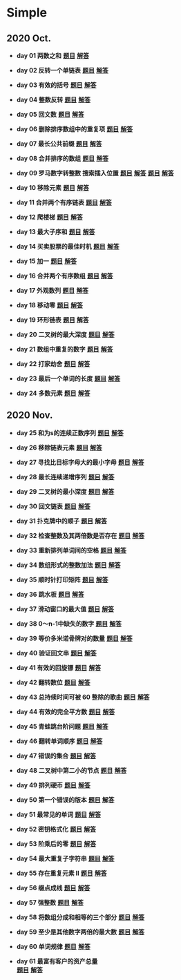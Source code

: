 # Simple

## 2020 Oct.

* **day 01 两数之和**
<a href="https://leetcode-cn.com/problems/two-sum/">**题目**</a>
<a href="https://github.com/RexJoush/leetcode/blob/master/src/October20/day01TwoSum/TwoSum.java">**解答**</a>

* **day 02 反转一个单链表**
<a href="https://leetcode-cn.com/problems/reverse-linked-list/">**题目**</a>
<a href="https://github.com/RexJoush/leetcode/blob/master/src/October20/day02ReverseList/ReverseList.java">**解答**</a>

* **day 03 有效的括号**
<a href="https://leetcode-cn.com/problems/valid-parentheses/">**题目**</a>
<a href="https://github.com/RexJoush/leetcode/blob/master/src/October20/day03ValidParentheses/ValidParentheses.java">**解答**</a>

* **day 04 整数反转**
<a href="https://leetcode-cn.com/problems/reverse-integer/">**题目**</a>
<a href="https://github.com/RexJoush/leetcode/blob/master/src/October20/day04ReverseInteger/ReverseInteger.java">**解答**</a>

* **day 05 回文数**
<a href="https://leetcode-cn.com/problems/palindrome-number/">**题目**</a>
<a href="https://github.com/RexJoush/leetcode/blob/master/src/October20/day05PalindromeNumber/PalindromeNumber.java">**解答**</a>

* **day 06 删除排序数组中的重复项**
<a href="https://leetcode-cn.com/problems/remove-duplicates-from-sorted-array/">**题目**</a>
<a href="https://github.com/RexJoush/leetcode/blob/master/src/October20/day06RemoveDuplicatesFromSortedArray/RemoveDuplicatesFromSortedArray.java">**解答**</a>

* **day 07 最长公共前缀**
<a href="https://leetcode-cn.com/problems/longest-common-prefix/">**题目**</a>
<a href="https://github.com/RexJoush/leetcode/blob/master/src/October20/day07LongestCommonPrefix/LongestCommonPrefix.java">**解答**</a>

* **day 08 合并排序的数组**
<a href="https://leetcode-cn.com/problems/sorted-merge-lcci/">**题目**</a>
<a href="https://github.com/RexJoush/leetcode/blob/master/src/October20/day08SortedMergeLcci/SortedMergeLcci.java">**解答**</a>

* **day 09 罗马数字转整数 搜索插入位置**
<a href="https://leetcode-cn.com/problems/roman-to-integer/">**题目**</a>
<a href="https://github.com/RexJoush/leetcode/blob/master/src/October20/day09RomanToIntegerAndSearchInsertPosition/RomanToInteger.java">**解答**</a>
<a href="https://leetcode-cn.com/problems/search-insert-position/">**题目**</a>
<a href="https://github.com/RexJoush/leetcode/blob/master/src/October20/day09RomanToIntegerAndSearchInsertPosition/SearchInsertPosition.java">**解答**</a>

* **day 10 移除元素**
<a href="https://leetcode-cn.com/problems/remove-element/">**题目**</a>
<a href="https://github.com/RexJoush/leetcode/blob/master/src/October20/day10RemoveElement/RemoveElement.java">**解答**</a>

* **day 11 合并两个有序链表**
<a href="https://leetcode-cn.com/problems/merge-two-sorted-lists/">**题目**</a>
<a href="https://github.com/RexJoush/leetcode/blob/master/src/October20/day11MergeTwoSortedLists/MergeTwoSortedLists.java">**解答**</a>

* **day 12 爬楼梯**
<a href="https://leetcode-cn.com/problems/climbing-stairs/">**题目**</a>
<a href="https://github.com/RexJoush/leetcode/blob/master/src/October20/day12ClimbingStairs/ClimbingStairs.java">**解答**</a>

* **day 13 最大子序和**
<a href="https://leetcode-cn.com/problems/maximum-subarray/">**题目**</a>
<a href="https://github.com/RexJoush/leetcode/blob/master/src/October20/day13MaximumSubarray/MaximumSubarray.java">**解答**</a>

* **day 14 买卖股票的最佳时机**
<a href="https://leetcode-cn.com/problems/best-time-to-buy-and-sell-stock/">**题目**</a>
<a href="https://github.com/RexJoush/leetcode/blob/master/src/October20/day14BestTimeToBuyAndSellStock/BestTimeToBuyAndSellStock.java">**解答**</a>

* **day 15 加一**
<a href="https://leetcode-cn.com/problems/plus-one/">**题目**</a>
<a href="https://github.com/RexJoush/leetcode/blob/master/src/October20/day15PlusOne/PlusOne.java">**解答**</a>

* **day 16 合并两个有序数组**
<a href="https://leetcode-cn.com/problems/merge-sorted-array/">**题目**</a>
<a href="https://github.com/RexJoush/leetcode/blob/master/src/October20/day16ImplementStrstrAndMergeSortedArray/MergeSortedArray.java">**解答**</a>

* **day 17 外观数列**
<a href="https://leetcode-cn.com/problems/count-and-say/">**题目**</a>
<a href="https://github.com/RexJoush/leetcode/blob/master/src/October20/day17CountAndSay/CountAndSay.java">**解答**</a>

* **day 18 移动零**
<a href="https://leetcode-cn.com/problems/move-zeroes/">**题目**</a>
<a href="https://github.com/RexJoush/leetcode/blob/master/src/October20/day18MoveZeroes/MoveZeroes.java">**解答**</a>

* **day 19 环形链表**
<a href="https://leetcode-cn.com/problems/linked-list-cycle/">**题目**</a>
<a href="https://github.com/RexJoush/leetcode/blob/master/src/October20/day19LinkedListCycle/LinkedListCycle.java">**解答**</a>

* **day 20 二叉树的最大深度**
<a href="https://leetcode-cn.com/problems/maximum-depth-of-binary-tree/">**题目**</a>
<a href="https://github.com/RexJoush/leetcode/blob/master/src/October20/day20MaximumDepthOfBinaryTree/MaximumDepthOfBinaryTree.java">**解答**</a>

* **day 21 数组中重复的数字**
<a href="https://leetcode-cn.com/problems/shu-zu-zhong-zhong-fu-de-shu-zi-lcof/">**题目**</a>
<a href="https://github.com/RexJoush/leetcode/blob/master/src/October20/day21RepeatNum/RepeatNum.java">**解答**</a>

* **day 22 打家劫舍**
<a href="https://leetcode-cn.com/problems/house-robber/">**题目**</a>
<a href="https://github.com/RexJoush/leetcode/blob/master/src/October20/day22HouseRobber/HouseRobber.java">**解答**</a>

* **day 23 最后一个单词的长度**
<a href="https://leetcode-cn.com/problems/length-of-last-word/">**题目**</a>
<a href="https://github.com/RexJoush/leetcode/blob/master/src/October20/day23LengthOfLastWord/LengthOfLastWord.java">**解答**</a>

* **day 24 多数元素**
<a href="https://leetcode-cn.com/problems/majority-element/">**题目**</a>
<a href="https://github.com/RexJoush/leetcode/blob/master/src/October20/day24MajorityElement/MajorityElement.java">**解答**</a>

## 2020 Nov.

* **day 25 和为s的连续正数序列**
<a href="https://leetcode-cn.com/problems/he-wei-sde-lian-xu-zheng-shu-xu-lie-lcof/">**题目**</a>
<a href="https://github.com/RexJoush/leetcode/blob/master/src/November20/day25SequenceOfContinuousSum/SequenceOfContinuousSum.java">**解答**</a>

* **day 26 移除链表元素**
<a href="https://leetcode-cn.com/problems/remove-linked-list-elements/">**题目**</a>
<a href="https://github.com/RexJoush/leetcode/blob/master/src/November20/day26RemoveLinkedListElements/RemoveLinkedListElements.java">**解答**</a>

* **day 27 寻找比目标字母大的最小字母**
<a href="https://leetcode-cn.com/problems/find-smallest-letter-greater-than-target/">**题目**</a>
<a href="https://github.com/RexJoush/leetcode/blob/master/src/November20/day27FindSmallestLetterGreaterThanTarget/FindSmallestLetterGreaterThanTarget.java">**解答**</a>

* **day 28 最长连续递增序列**
<a href="https://leetcode-cn.com/problems/longest-continuous-increasing-subsequence/">**题目**</a>
<a href="https://github.com/RexJoush/leetcode/blob/master/src/November20/day28LongestContinuousIncreasingSubsequence/LongestContinuousIncreasingSubsequence.java">**解答**</a>

* **day 29 二叉树的最小深度**
<a href="https://leetcode-cn.com/problems/minimum-depth-of-binary-tree/">**题目**</a>
<a href="https://github.com/RexJoush/leetcode/blob/master/src/November20/day29MinimumDepthOfBinaryTree/MinimumDepthOfBinaryTree.java">**解答**</a>

* **day 30 回文链表**
<a href="https://leetcode-cn.com/problems/palindrome-linked-list/">**题目**</a>
<a href="https://github.com/RexJoush/leetcode/blob/master/src/November20/day30PalindromeLinkedList/PalindromeLinkedList.java">**解答**</a>

* **day 31 扑克牌中的顺子**
<a href="https://leetcode-cn.com/problems/bu-ke-pai-zhong-de-shun-zi-lcof/">**题目**</a>
<a href="https://github.com/RexJoush/leetcode/blob/master/src/November20/day31SeriesInPoker/SeriesInPoker.java">**解答**</a>

* **day 32 检查整数及其两倍数是否存在**
<a href="https://leetcode-cn.com/problems/check-if-n-and-its-double-exist/">**题目**</a>
<a href="https://github.com/RexJoush/leetcode/blob/master/src/November20/day32CheckIfNAndItsDoubleExist/CheckIfNAndItsDoubleExist.java">**解答**</a>

* **day 33 重新排列单词间的空格**
<a href="https://leetcode-cn.com/problems/rearrange-spaces-between-words/">**题目**</a>
<a href="https://github.com/RexJoush/leetcode/blob/master/src/November20/day33RearrangeSpacesBetweenWords/RearrangeSpacesBetweenWords.java">**解答**</a>

* **day 34 数组形式的整数加法**
<a href="https://leetcode-cn.com/problems/add-to-array-form-of-integer/">**题目**</a>
<a href="https://github.com/RexJoush/leetcode/blob/master/src/November20/day34AddToArrayFormOfInteger/AddToArrayFormOfInteger.java">**解答**</a>

* **day 35 顺时针打印矩阵**
<a href="https://leetcode-cn.com/problems/shun-shi-zhen-da-yin-ju-zhen-lcof/">**题目**</a>
<a href="https://github.com/RexJoush/leetcode/blob/master/src/November20/day35ClockwisePrintMatrix/ClockwisePrintMatrix.java">**解答**</a>

* **day 36 跳水板**
<a href="https://leetcode-cn.com/problems/diving-board-lcci/">**题目**</a>
<a href="https://github.com/RexJoush/leetcode/blob/master/src/November20/day36DivingBoardLcci/DivingBoardLcci.java">**解答**</a>

* **day 37 滑动窗口的最大值**
<a href="https://leetcode-cn.com/problems/hua-dong-chuang-kou-de-zui-da-zhi-lcof/">**题目**</a>
<a href="https://github.com/RexJoush/leetcode/blob/master/src/November20/day37MaximumValueOfSlidingWindow/MaximumValueOfSlidingWindow.java">**解答**</a>

* **day 38 0～n-1中缺失的数字**
<a href="https://leetcode-cn.com/problems/que-shi-de-shu-zi-lcof/">**题目**</a>
<a href="https://github.com/RexJoush/leetcode/blob/master/src/November20/day38MissingNumber/MissingNumber.java">**解答**</a>

* **day 39 等价多米诺骨牌对的数量**
<a href="https://leetcode-cn.com/problems/number-of-equivalent-domino-pairs/">**题目**</a>
<a href="https://github.com/RexJoush/leetcode/blob/master/src/November20/day39NumberOfEquivalentDominoPairs/NumberOfEquivalentDominoPairs.java">**解答**</a>

* **day 40 验证回文串**
<a href="https://leetcode-cn.com/problems/valid-palindrome/">**题目**</a>
<a href="https://github.com/RexJoush/leetcode/blob/master/src/November20/day40ValidPalindrome/ValidPalindrome.java">**解答**</a>

* **day 41 有效的回旋镖**
<a href="https://leetcode-cn.com/problems/valid-boomerang/">**题目**</a>
<a href="https://github.com/RexJoush/leetcode/blob/master/src/November20/day41ValidBoomerang/ValidBoomerang.java">**解答**</a>

* **day 42 翻转数位**
<a href="https://leetcode-cn.com/problems/reverse-bits-lcci/">**题目**</a>
<a href="https://github.com/RexJoush/leetcode/blob/master/src/November20/day42ReverseBitsLcci/ReverseBitsLcci.java">**解答**</a>

* **day 43 总持续时间可被 60 整除的歌曲**
<a href="https://leetcode-cn.com/problems/pairs-of-songs-with-total-durations-divisible-by-60/">**题目**</a>
<a href="https://github.com/RexJoush/leetcode/blob/master/src/November20/day43PairsOfSongsWithTotalDurationsDivisible/PairsOfSongsWithTotalDurationsDivisible.java">**解答**</a>

* **day 44 有效的完全平方数**
<a href="https://leetcode-cn.com/problems/valid-perfect-square/">**题目**</a>
<a href="https://github.com/RexJoush/leetcode/blob/master/src/November20/day44ValidPerfectSquare/ValidPerfectSquare.java">**解答**</a>

* **day 45 青蛙跳台阶问题**
<a href="https://leetcode-cn.com/problems/qing-wa-tiao-tai-jie-wen-ti-lcof/">**题目**</a>
<a href="https://github.com/RexJoush/leetcode/blob/master/src/November20/day45FrogsJumpTheSteps/FrogsJumpTheSteps.java">**解答**</a>

* **day 46 翻转单词顺序**
<a href="https://leetcode-cn.com/problems/fan-zhuan-dan-ci-shun-xu-lcof/">**题目**</a>
<a href="https://github.com/RexJoush/leetcode/blob/master/src/November20/day46FlipWordOrder/FlipWordOrder.java">**解答**</a>

* **day 47 错误的集合**
<a href="https://leetcode-cn.com/problems/set-mismatch/">**题目**</a>
<a href="https://github.com/RexJoush/leetcode/blob/master/src/November20/day47SetMismatch/SetMismatch.java">**解答**</a>

* **day 48 二叉树中第二小的节点**
<a href="https://leetcode-cn.com/problems/second-minimum-node-in-a-binary-tree/">**题目**</a>
<a href="https://github.com/RexJoush/leetcode/blob/master/src/November20/day48SecondToLast/SecondToLast.java">**解答**</a>

* **day 49 排列硬币**
<a href="https://leetcode-cn.com/problems/arranging-coins/">**题目**</a>
<a href="https://github.com/RexJoush/leetcode/blob/master/src/November20/day49ArrangingCoins/ArrangingCoins.java">**解答**</a>

* **day 50 第一个错误的版本**
<a href="https://leetcode-cn.com/problems/first-bad-version/">**题目**</a>
<a href="https://github.com/RexJoush/leetcode/blob/master/src/November20/day50FirstBadVersion/FirstBadVersion.java">**解答**</a>

* **day 51 最常见的单词**
<a href="https://leetcode-cn.com/problems/most-common-word/">**题目**</a>
<a href="https://github.com/RexJoush/leetcode/blob/master/src/November20/day51MostCommonWord/MostCommonWord.java">**解答**</a>

* **day 52 密钥格式化**
<a href="https://leetcode-cn.com/problems/license-key-formatting/">**题目**</a>
<a href="https://github.com/RexJoush/leetcode/blob/master/src/November20/day52LicenseKeyFormatting/LicenseKeyFormatting.java">**解答**</a>

* **day 53 阶乘后的零**
<a href="https://leetcode-cn.com/problems/factorial-trailing-zeroes/">**题目**</a>
<a href="https://github.com/RexJoush/leetcode/blob/master/src/November20/day53FactorialTrailingZeroes/FactorialTrailingZeroes.java">**解答**</a>

* **day 54 最大重复子字符串**
<a href="https://leetcode-cn.com/problems/maximum-repeating-substring/">**题目**</a>
<a href="https://github.com/RexJoush/leetcode/blob/master/src/November20/day54MaximumRepeatingSubstring/MaximumRepeatingSubstring.java">**解答**</a>

* **day 55 存在重复元素 II**
<a href="https://leetcode-cn.com/problems/contains-duplicate-ii/">**题目**</a>
<a href="https://github.com/RexJoush/leetcode/blob/master/src/December20/day55ContainsDuplicate/ContainsDuplicate.java">**解答**</a>

* **day 56 缀点成线**
<a href="https://leetcode-cn.com/problems/check-if-it-is-a-straight-line/">**题目**</a>
<a href="https://github.com/RexJoush/leetcode/blob/master/src/December20/day56CheckStraightLine/CheckStraightLine.java">**解答**</a>

* **day 57 强整数**
<a href="https://leetcode-cn.com/problems/powerful-integers/">**题目**</a>
<a href="https://github.com/RexJoush/leetcode/blob/master/src/December20/day57PowerfulIntegers/PowerfulIntegers.java">**解答**</a>

* **day 58 将数组分成和相等的三个部分**
<a href="https://leetcode-cn.com/problems/partition-array-into-three-parts-with-equal-sum/">**题目**</a>
<a href="https://github.com/RexJoush/leetcode/blob/master/src/December20/day58TrisectionNums/TrisectionNums.java">**解答**</a>

* **day 59 至少是其他数字两倍的最大数**
<a href="https://leetcode-cn.com/problems/largest-number-at-least-twice-of-others/">**题目**</a>
<a href="https://github.com/RexJoush/leetcode/blob/master/src/December20/day59TwiceOfOthers/TwiceOfOthers.java">**解答**</a>

* **day 60 单词规律**
<a href="https://leetcode-cn.com/problems/word-pattern/">**题目**</a>
<a href="https://github.com/RexJoush/leetcode/blob/master/src/December20/day60WordPattern/WordPattern.java">**解答**</a>

* **day 61 最富有客户的资产总量**  
<a href="https://leetcode-cn.com/problems/richest-customer-wealth/">**题目**</a>
<a href="https://github.com/RexJoush/leetcode/blob/master/src/December20/day61RichestCustomerWealth/RichestCustomerWealth.java">**解答**</a>


